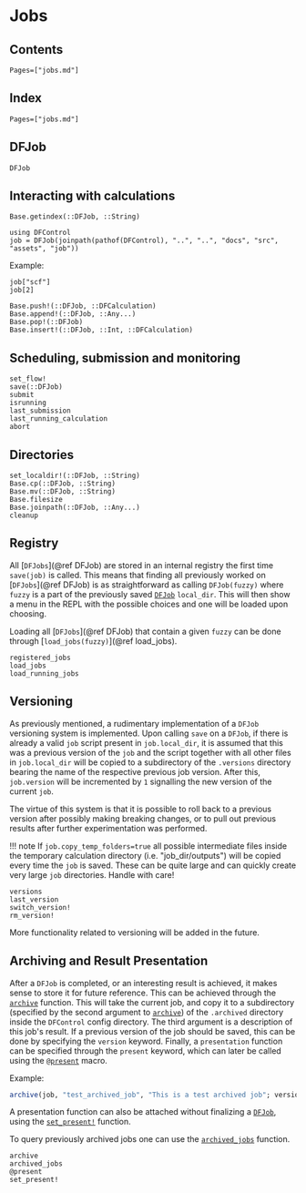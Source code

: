 # Jobs
## Contents
```@contents
Pages=["jobs.md"]
```
## Index
```@index
Pages=["jobs.md"]
```
## DFJob
```@docs
DFJob
```

## Interacting with calculations
```@docs
Base.getindex(::DFJob, ::String)
```
```@setup job_calculation_access
using DFControl
job = DFJob(joinpath(pathof(DFControl), "..", "..", "docs", "src", "assets", "job"))
```
Example: 
```@repl job_calculation_access
job["scf"]
job[2]
```

```@docs
Base.push!(::DFJob, ::DFCalculation)
Base.append!(::DFJob, ::Any...)
Base.pop!(::DFJob)
Base.insert!(::DFJob, ::Int, ::DFCalculation)
```

## Scheduling, submission and monitoring
```@docs
set_flow!
save(::DFJob)
submit
isrunning
last_submission
last_running_calculation
abort
```


## Directories
```@docs
set_localdir!(::DFJob, ::String)
Base.cp(::DFJob, ::String)
Base.mv(::DFJob, ::String)
Base.filesize
Base.joinpath(::DFJob, ::Any...)
cleanup
```
## Registry
All [`DFJobs`](@ref DFJob) are stored in an internal registry the first time `save(job)` is called. 
This means that finding all previously worked on [`DFJobs`](@ref DFJob) is as straightforward as
calling `DFJob(fuzzy)` where `fuzzy` is a part of the previously saved [`DFJob`](@ref) `local_dir`. 
This will then show a menu in the REPL with the possible choices and one will be loaded upon choosing.

Loading all [`DFJobs`](@ref DFJob) that contain a given `fuzzy` can be done through [`load_jobs(fuzzy)`](@ref load_jobs).

```@docs
registered_jobs
load_jobs
load_running_jobs
```
## Versioning

As previously mentioned, a rudimentary implementation of a `DFJob` versioning system is implemented. 
Upon calling `save` on a `DFJob`, if there is already a valid `job` script present in `job.local_dir`, 
it is assumed that this was a previous version of the `job` and the script together with all other
files in `job.local_dir` will be copied to a subdirectory of the `.versions` directory bearing the name of the 
respective previous job version. After this, `job.version` will be incremented by `1` signalling the 
new version of the current `job`. 

The virtue of this system is that it is possible to roll back to a previous version after possibly making
breaking changes, or to pull out previous results after further experimentation was performed.

!!! note
    If `job.copy_temp_folders=true` all possible intermediate files inside the temporary calculation directory 
    (i.e. "job_dir/outputs") will be copied every time the `job` is saved. These can be quite large and 
    can quickly create very large `job` directories. Handle with care!

```@docs
versions
last_version
switch_version!
rm_version!
```
More functionality related to versioning will be added in the future.

## Archiving and Result Presentation
After a `DFJob` is completed, or an interesting result is achieved, it makes sense to store it for future reference. 
This can be achieved through the [`archive`](@ref) function. This will take the current job, and copy it to a subdirectory (specified by the second argument to [`archive`](@ref)) of the `.archived` directory inside the `DFControl` config directory. The third argument is a description of this job's result. If a previous version of the job should be saved, this can be done by specifying the `version` keyword. Finally, a `presentation` function can be specified through the `present` keyword, which can later be called using the [`@present`](@ref) macro. 

Example:
```julia
archive(job, "test_archived_job", "This is a test archived job"; version = 1, present = j -> @show j.structure)
```

A presentation function can also be attached without finalizing a [`DFJob`](@ref), using the [`set_present!`](@ref) function.

To query previously archived jobs one can use the [`archived_jobs`](@ref) function.

```@docs
archive
archived_jobs
@present
set_present!
```

